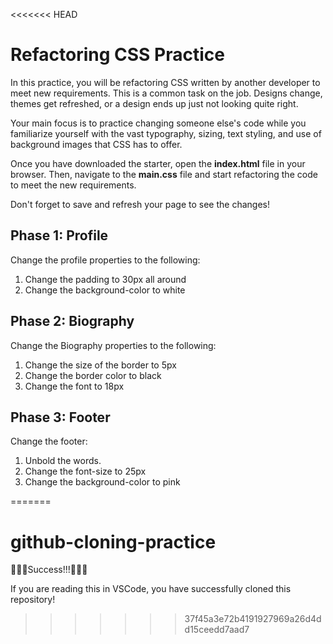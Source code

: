 <<<<<<< HEAD
# Refactoring CSS Practice

In this practice, you will be refactoring CSS written by another developer to
meet new requirements. This is a common task on the job. Designs change,
themes get refreshed, or a design ends up just not looking quite right.

Your main focus is to practice changing someone else's code while you familiarize
yourself with the vast typography, sizing, text styling, and use of background
images that CSS has to offer.

Once you have downloaded the starter, open the __index.html__ file in your
browser. Then, navigate to the __main.css__ file and start refactoring the code
to meet the new requirements.

Don't forget to save and refresh your page to see the changes!

## Phase 1: Profile

Change the profile properties to the following:

1. Change the padding to 30px all around
2. Change the background-color to white

## Phase 2: Biography

Change the Biography properties to the following:

1. Change the size of the border to 5px
2. Change the border color to black
3. Change the font to 18px

## Phase 3: Footer

Change the footer:

1. Unbold the words.
2. Change the font-size to 25px
3. Change the background-color to pink

=======
# github-cloning-practice

🎉🎉🎉Success!!!🎉🎉🎉

If you are reading this in VSCode, you have successfully cloned this repository!

>>>>>>> 37f45a3e72b4191927969a26d4dd15ceedd7aad7
